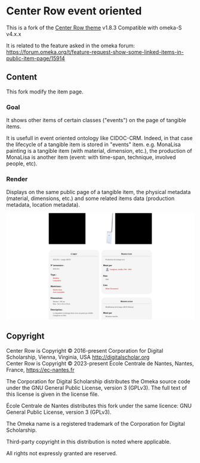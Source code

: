 # Center Row event oriented

This is a fork of the [Center Row theme](https://github.com/omeka-s-themes/centerrow) v1.8.3
Compatible with omeka-S v4.x.x

It is related to the feature asked in the omeka forum: https://forum.omeka.org/t/feature-request-show-some-linked-items-in-public-item-page/15914

## Content
This fork modify the item page.

### Goal
It shows other items of certain classes ("events") on the page of tangible items.

It is usefull in event oriented ontology like CIDOC-CRM. 
Indeed, in that case the lifecycle of a tangible item is stored in "events" item.
e.g. MonaLisa painting is a tangible item (with material, dimension, etc.), the production of MonaLisa is another item (event: with time-span, technique, involved people, etc).

### Render

Displays on the same public page of a tangible item, the physical metadata (material, dimensions, etc.) 
and some related items data (production metadata, location metadata).

![screenshot render](screenshot.png)

## Copyright
Center Row is Copyright © 2016-present Corporation for Digital Scholarship, Vienna, Virginia, USA http://digitalscholar.org  
Center Row is Copyright © 2023-present École Centrale de Nantes, Nantes, France, https://ec-nantes.fr

The Corporation for Digital Scholarship distributes the Omeka source code
under the GNU General Public License, version 3 (GPLv3). The full text
of this license is given in the license file.

École Centrale de Nantes distributes this fork under the same licence: GNU General Public License, version 3 (GPLv3). 

The Omeka name is a registered trademark of the Corporation for Digital Scholarship.

Third-party copyright in this distribution is noted where applicable.

All rights not expressly granted are reserved.

